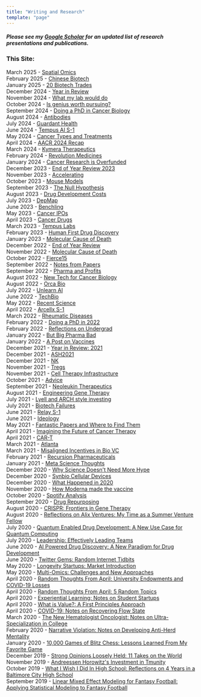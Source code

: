 ```yaml
---
title: "Writing and Research"
template: "page"
---
```


##### Please see my [Google Scholar](https://scholar.google.com/citations?user=mlArGDAAAAAJ&hl=en) for an updated list of research presentations and publications.

### This Site:
March 2025 - [Spatial Omics](https://www.dennisgong.com/blog/spatialomics/) <br />
February 2025 - [Chinese Biotech](https://www.dennisgong.com/blog/ChineseBiotech/) <br />
January 2025 - [20 Biotech Trades](https://www.dennisgong.com/blog/BiotechTrades/) <br />
December 2024 - [Year in Review](https://www.dennisgong.com/blog/2025review/) <br />
November 2024 - [What my lab would do](https://www.dennisgong.com/blog/lab/) <br />
October 2024 - [Is genius worth pursuing?](https://www.dennisgong.com/blog/AI/) <br />
September 2024 - [Doing a PhD in Cancer Biology](https://www.dennisgong.com/blog/CancerPhD/) <br />
August 2024 - [Antibodies](https://www.dennisgong.com/blog/Antibodies/) <br />
July 2024 - [Guardant Health](https://www.dennisgong.com/blog/Guardant/) <br />
June 2024 - [Tempus AI S-1](https://www.dennisgong.com/blog/TempusIPO/) <br />
May 2024 - [Cancer Types and Treatments](https://www.dennisgong.com/blog/CancerTypes/) <br />
April 2024 - [AACR 2024 Recap](https://www.dennisgong.com/blog/AACR2024/) <br />
March 2024 - [Kymera Therapeutics](https://www.dennisgong.com/blog/KYMR/) <br />
February 2024 - [Revolution Medicines](https://www.dennisgong.com/blog/RVMD/) <br />
January 2024 - [Cancer Research is Overfunded](https://www.dennisgong.com/blog/cancerres/) <br />
December 2023 - [End of Year Review 2023](https://www.dennisgong.com/blog/EOY2023/) <br />
November 2023 - [Accelerating](https://www.dennisgong.com/blog/Accelerating/) <br />
October 2023 - [Mouse Models](https://www.dennisgong.com/blog/MouseModels/) <br />
September 2023 - [The Null Hypothesis](https://www.dennisgong.com/blog/NullHypothesis/) <br />
August 2023 - [Drug Development Costs](https://www.dennisgong.com/blog/DrugDevCosts/) <br />
July 2023 - [DepMap](https://www.dennisgong.com/blog/DepMap/) <br />
June 2023 - [Benchling](https://www.dennisgong.com/blog/Benchling/) <br />
May 2023 - [Cancer IPOs](https://www.dennisgong.com/blog/CancerIPOs/) <br />
April 2023 - [Cancer Drugs](https://www.dennisgong.com/blog/CancerDrugs/) <br />
March 2023 - [Tempus Labs](https://www.dennisgong.com/blog/TempusLabs/) <br />
February 2023 - [Human First Drug Discovery](https://www.dennisgong.com/blog/HumanDrugDiscovery/) <br />
January 2023 - [Molecular Cause of Death](https://www.dennisgong.com/blog/AbstractingBiology/) <br />
December 2022 - [End of Year Review](https://www.dennisgong.com/blog/EOY2022/) <br />
November 2022 - [Molecular Cause of Death](https://www.dennisgong.com/blog/CancerData/) <br />
October 2022 - [Fierce15](https://www.dennisgong.com/blog/Fierce15/) <br />
September 2022 - [Notes from Papers](https://www.dennisgong.com/blog/NotesFromPapers/) <br />
September 2022 - [Pharma and Profits](https://www.dennisgong.com/blog/PharmaAndProfits/) <br />
August 2022 - [New Tech for Cancer Biology](https://www.dennisgong.com/blog/NewTech/) <br />
August 2022 - [Orca Bio](https://www.dennisgong.com/blog/Orca/) <br />
July 2022 - [Unlearn AI](https://www.dennisgong.com/blog/Unlearn/) <br />
June 2022 - [TechBio](https://www.dennisgong.com/blog/TechBio/) <br />
May 2022 - [Recent Science](https://www.dennisgong.com/blog/AprilMay2022/) <br />
April 2022 - [Arcellx S-1](https://www.dennisgong.com/blog/Arcellx/) <br />
March 2022 - [Rheumatic Diseases](https://www.dennisgong.com/blog/Rheum/) <br />
February 2022 - [Doing a PhD in 2022](https://www.dennisgong.com/blog/PhD/) <br />
February 2022 - [Reflections on Undergrad](https://www.dennisgong.com/blog/Undergrad/) <br />
January 2022 - [But Big Pharma Bad](https://www.dennisgong.com/blog/Pharma/) <br />
January 2022 - [A Post on Vaccines](https://www.dennisgong.com/blog/Vaccines/) <br />
December 2021 - [Year in Review: 2021](https://www.dennisgong.com/blog/2021/) <br />
December 2021 - [ASH2021](https://www.dennisgong.com/blog/ASH21/) <br />
December 2021 - [NK](https://www.dennisgong.com/blog/NK/) <br />
November 2021 - [Tregs](https://www.dennisgong.com/blog/Tregs/) <br />
November 2021 - [Cell Therapy Infrastructure](https://www.dennisgong.com/blog/Infrastructure/) <br />
October 2021 - [Advice](https://www.dennisgong.com/blog/Advice/) <br />
September 2021 - [Neoleukin Therapeutics](https://www.dennisgong.com/blog/Neoleukin/) <br />
August 2021 - [Engineering Gene Therapy](https://www.dennisgong.com/blog/GeneTx/) <br />
July 2021 - [Lyell and ARCH style investing](https://www.dennisgong.com/blog/Lyell/) <br />
July 2021 - [Biotech Failures](https://www.dennisgong.com/blog/Failures/) <br />
June 2021 - [Relay S-1](https://www.dennisgong.com/blog/Relay/) <br />
June 2021 - [Ideology](https://www.dennisgong.com/blog/Ideology/) <br />
May 2021 - [Fantastic Papers and Where to Find Them](https://www.dennisgong.com/blog/Fantastic/) <br />
April 2021 - [Imagining the Future of Cancer Therapy](https://www.dennisgong.com/blog/Research/) <br />
April 2021 - [CAR-T](https://www.dennisgong.com/blog/CART/) <br />
March 2021 - [Atlanta](https://www.dennisgong.com/blog/Atlanta/) <br />
March 2021 - [Misaligned Incentives in Bio VC](https://www.dennisgong.com/blog/BiopharmaVC/) <br />
February 2021 - [Recursion Pharmaceuticals](https://www.dennisgong.com/blog/Recursion/) <br />
January 2021 - [Meta Science Thoughts](https://www.dennisgong.com/blog/Science/) <br />
December 2020 - [Why Science Doesn't Need More Hype](https://www.dennisgong.com/blog/RegenHype/) <br />
December 2020 - [Synbio Cellular Devices](https://www.dennisgong.com/blog/SynbioCellDevices/) <br />
December 2020 - [What Happened in 2020](https://www.dennisgong.com/blog/2020/) <br />
November 2020 - [How Moderna made the vaccine](https://www.dennisgong.com/blog/mRNA/) <br />
October 2020 - [Spotify Analysis](https://www.dennisgong.com/blog/Spotify/) <br />
September 2020 - [Drug Repurposing](https://www.dennisgong.com/blog/Drug_Repurposing/) <br />
August 2020 - [CRISPR: Frontiers in Gene Therapy](https://www.dennisgong.com/blog/CRISPR/) <br />
August 2020 - [Reflections on Alix Ventures: My Time as a Summer Venture Fellow](https://www.dennisgong.com/blog/Alix/) <br />
July 2020 - [Quantum Enabled Drug Development: A New Use Case for Quantum Computing](https://www.dennisgong.com/blog/Quantum_Drug_Development/) <br />
July 2020 - [Leadership: Effectively Leading Teams](https://www.dennisgong.com/blog/Leadership/) <br />
June 2020 - [AI Powered Drug Discovery: A New Paradigm for Drug Development](https://www.dennisgong.com/blog/AI_Drug_Discovery/) <br />
June 2020 - [Twitter Gems: Random Internet Tidbits](https://www.dennisgong.com/blog/Twitter_Gems/) <br />
May 2020 - [Longevity Startups: Market Introduction](https://www.dennisgong.com/blog/Longevity/) <br />
May 2020 - [Multi-Omics: Challenges and New Approaches](https://www.dennisgong.com/blog/multiomics/) <br />
April 2020 - [Random Thoughts From April: University Endowments and COVID-19 Losses](https://www.dennisgong.com/blog/April2/) <br />
April 2020 - [Random Thoughts From April: 5 Random Topics](https://www.dennisgong.com/blog/April/) <br />
April 2020 - [Experiential Learning: Notes on Student Startups](https://www.dennisgong.com/blog/learning/) <br />
April 2020 - [What is Value?: A First Principles Approach](https://www.dennisgong.com/blog/value/) <br />
April 2020 - [COVID-19: Notes on Recovering Flow State](https://www.dennisgong.com/blog/COVID-19/) <br />
March 2020 - [The New Hematologist Oncologist: Notes on Ultra-Specialization in College](https://www.dennisgong.com/blog/hemonc/) <br />
February 2020 - [Narrative Violation: Notes on Developing Anti-Herd Mentality](https://www.dennisgong.com/blog/narrative/) <br />
January 2020 - [10,000 Games of Blitz Chess: Lessons Learned From My Favorite Game](https://www.dennisgong.com/blog/chess/) <br />
December 2019 - [Strong Opinions Loosely Held: 11 Takes on the World](https://www.dennisgong.com/blog/thoughts/) <br />
November 2019 - [Andreessen Horowitz's Investment in Tmunity](https://www.dennisgong.com/blog/A16Z-Tmunity/) <br />
October 2019 - [What I Wish I Did In High School: Reflections on 4 Years in a Baltimore City High School](https://www.dennisgong.com/blog/High_School/) <br />
September 2019 - [Linear Mixed Effect Modeling for Fantasy Football: Applying Statistical Modeling to Fantasy Football](https://www.dennisgong.com/blog/Fantasy_Football/) <br />
